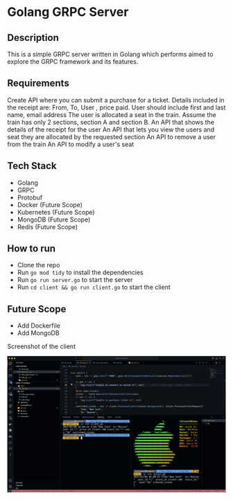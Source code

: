 # Golang GRPC Server

## Description

This is a simple GRPC server written in Golang which performs aimed to explore the GRPC framework and its features.

## Requirements

Create API where you can submit a purchase for a ticket. Details included in the receipt are:
From, To, User , price paid.
User should include first and last name, email address
The user is allocated a seat in the train. Assume the train has only 2 sections, section A and section B.
An API that shows the details of the receipt for the user
An API that lets you view the users and seat they are allocated by the requested section
An API to remove a user from the train
An API to modify a user's seat

## Tech Stack

-   Golang
-   GRPC
-   Protobuf
-   Docker (Future Scope)
-   Kubernetes (Future Scope)
-   MongoDB (Future Scope)
-   Redis (Future Scope)

## How to run

-   Clone the repo
-   Run `go mod tidy` to install the dependencies
-   Run `go run server.go` to start the server
-   Run `cd client && go run client.go` to start the client

## Future Scope

-   Add Dockerfile
-   Add MongoDB

Screenshot of the client

![Screenshot](./assets/grpcSetup.png)
